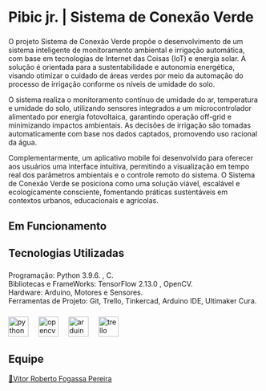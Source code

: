 <h1 align="left">Pibic jr. | Sistema de Conexão Verde</h1>

###

<p align="left">O projeto Sistema de Conexão Verde propõe o desenvolvimento de um sistema inteligente de monitoramento ambiental e irrigação automática, com base em tecnologias de Internet das Coisas (IoT) e energia solar. A solução é orientada para a sustentabilidade e autonomia energética, visando otimizar o cuidado de áreas verdes por meio da automação do processo de irrigação conforme os níveis de umidade do solo.

O sistema realiza o monitoramento contínuo de umidade do ar, temperatura e umidade do solo, utilizando sensores integrados a um microcontrolador alimentado por energia fotovoltaica, garantindo operação off-grid e minimizando impactos ambientais. As decisões de irrigação são tomadas automaticamente com base nos dados captados, promovendo uso racional da água.

Complementarmente, um aplicativo mobile foi desenvolvido para oferecer aos usuários uma interface intuitiva, permitindo a visualização em tempo real dos parâmetros ambientais e o controle remoto do sistema. O Sistema de Conexão Verde se posiciona como uma solução viável, escalável e ecologicamente consciente, fomentando práticas sustentáveis em contextos urbanos, educacionais e agrícolas.</p>


###

<h2 align="left">Em Funcionamento</h2>

###

<h2 align="left">Tecnologias Utilizadas</h2>

###

<p align="left">Programação: Python 3.9.6. , C.<br>Bibliotecas e FrameWorks: TensorFlow 2.13.0 , OpenCV.<br>Hardware: Arduino, Motores e Sensores.<br>Ferramentas de Projeto: Git, Trello, Tinkercad, Arduino IDE, Ultimaker Cura.</p>

###

<div align="left">
  <img src="https://skillicons.dev/icons?i=py" height="40" alt="python logo"  />
  <img width="12" />
  <img src="https://cdn.jsdelivr.net/gh/devicons/devicon/icons/opencv/opencv-original.svg" height="40" alt="opencv logo"  />
  <img width="12" />
  <img src="https://skillicons.dev/icons?i=arduino" height="40" alt="arduino logo"  />
  <img width="12" />
  <img src="https://cdn.jsdelivr.net/gh/devicons/devicon/icons/trello/trello-plain.svg" height="40" alt="trello logo"  />
</div>

<h2 align="left">Equipe</h2>
<a href="https://github.com/Guispf950" target="_blank">🔗Vitor Roberto Fogassa Pereira</a>

###
